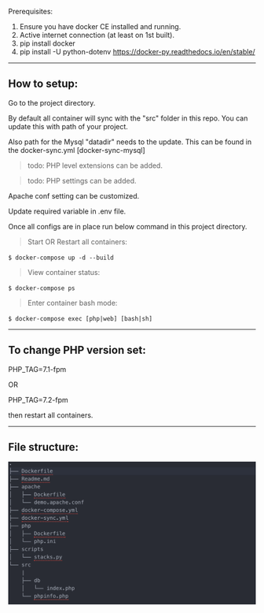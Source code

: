 Prerequisites:

1.  Ensure you have docker CE installed and running.
2.  Active internet connection (at least on 1st built).
3.  pip install docker
4.  pip install -U python-dotenv
https://docker-py.readthedocs.io/en/stable/


------------


## How to setup:

Go to the project directory.

By default all container will sync with the "src" folder in this repo.
You can update this with path of your project.

Also path for the Mysql "datadir" needs to the update. This can be found in the docker-sync.yml [docker-sync-mysql]

> todo: PHP level extensions can be added.

> todo: PHP settings can be added.

Apache conf setting can be customized.

Update required variable in .env file.

Once all configs are in place run below command in this project directory.

> Start OR Restart all containers:

`$ docker-compose up -d --build`

> View container status:

`$ docker-compose ps`

> Enter container bash mode:

`$ docker-compose exec [php|web] [bash|sh]`

------------

## To change PHP version set:

PHP_TAG=7.1-fpm

OR

PHP_TAG=7.2-fpm

then restart all containers.

------------
## File structure:
![alt text](https://raw.githubusercontent.com/dsouza-rohan/docker-stacks/lamp_stack/images/Screen%20Shot%202019-08-01%20at%201.10.15%20PM.png)
